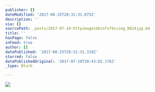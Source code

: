 ```yaml
---
publisher: {}
dateModified: '2017-08-25T20:31:31.075Z'
description: ''
via: {}
sourcePath: _posts/2017-07-10-httpimageibbcofxf9cvimg_0014jpg.md
title: ''
hasPage: false
inFeed: true
author: []
datePublished: '2017-08-25T20:31:31.318Z'
starred: false
datePublishedOriginal: '2017-07-10T20:43:02.176Z'
_type: Blurb

---
```

![](https://the-grid-user-content.s3-us-west-2.amazonaws.com/a396773e-582b-403a-9c10-ac519da37a04.jpg)